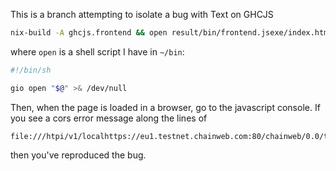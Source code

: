 This is a branch attempting to isolate a bug with Text on GHCJS

```bash
nix-build -A ghcjs.frontend && open result/bin/frontend.jsexe/index.html
```

where `open` is a shell script I have in `~/bin`:

```bash
#!/bin/sh

gio open "$@" >& /dev/null
```

Then, when the page is loaded in a browser, go to the javascript console.  If you see a cors error message along the lines of

```
file:///htpi/v1/localhttps://eu1.testnet.chainweb.com:80/chainweb/0.0/testnet04/chain/8/pact
```

then you've reproduced the bug.
